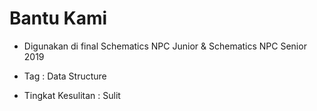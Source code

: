 # Bantu Kami

- Digunakan di final Schematics NPC Junior & Schematics NPC Senior 2019

- Tag : Data Structure

- Tingkat Kesulitan : Sulit